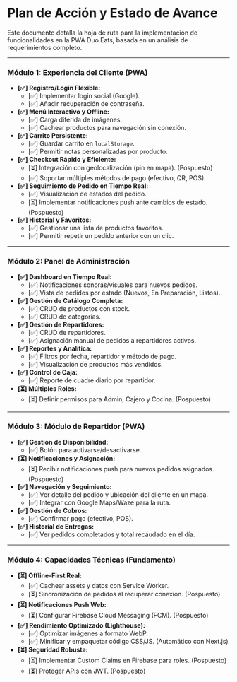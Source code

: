 # Plan de Acción y Estado de Avance

Este documento detalla la hoja de ruta para la implementación de funcionalidades en la PWA Duo Eats, basada en un análisis de requerimientos completo.

---

### Módulo 1: Experiencia del Cliente (PWA)

- **[✅] Registro/Login Flexible:**
  - [✅] Implementar login social (Google).
  - [✅] Añadir recuperación de contraseña.
- **[✅] Menú Interactivo y Offline:**
  - [✅] Carga diferida de imágenes.
  - [✅] Cachear productos para navegación sin conexión.
- **[✅] Carrito Persistente:**
  - [✅] Guardar carrito en `localStorage`.
  - [✅] Permitir notas personalizadas por producto.
- **[✅] Checkout Rápido y Eficiente:**
  - [⏳] Integración con geolocalización (pin en mapa). (Pospuesto)
  - [✅] Soportar múltiples métodos de pago (efectivo, QR, POS).
- **[✅] Seguimiento de Pedido en Tiempo Real:**
  - [✅] Visualización de estados del pedido.
  - [⏳] Implementar notificaciones push ante cambios de estado. (Pospuesto)
- **[✅] Historial y Favoritos:**
  - [✅] Gestionar una lista de productos favoritos.
  - [✅] Permitir repetir un pedido anterior con un clic.

---

### Módulo 2: Panel de Administración

- **[✅] Dashboard en Tiempo Real:**
  - [✅] Notificaciones sonoras/visuales para nuevos pedidos.
  - [✅] Vista de pedidos por estado (Nuevos, En Preparación, Listos).
- **[✅] Gestión de Catálogo Completa:**
  - [✅] CRUD de productos con stock.
  - [✅] CRUD de categorías.
- **[✅] Gestión de Repartidores:**
  - [✅] CRUD de repartidores.
  - [✅] Asignación manual de pedidos a repartidores activos.
- **[✅] Reportes y Analítica:**
  - [✅] Filtros por fecha, repartidor y método de pago.
  - [✅] Visualización de productos más vendidos.
- **[✅] Control de Caja:**
  - [✅] Reporte de cuadre diario por repartidor.
- **[⏳] Múltiples Roles:**
  - [⏳] Definir permisos para Admin, Cajero y Cocina. (Pospuesto)

---

### Módulo 3: Módulo de Repartidor (PWA)

- **[✅] Gestión de Disponibilidad:**
  - [✅] Botón para activarse/desactivarse.
- **[⏳] Notificaciones y Asignación:**
  - [⏳] Recibir notificaciones push para nuevos pedidos asignados. (Pospuesto)
- **[✅] Navegación y Seguimiento:**
  - [✅] Ver detalle del pedido y ubicación del cliente en un mapa.
  - [✅] Integrar con Google Maps/Waze para la ruta.
- **[✅] Gestión de Cobros:**
  - [✅] Confirmar pago (efectivo, POS).
- **[✅] Historial de Entregas:**
  - [✅] Ver pedidos completados y total recaudado en el día.

---

### Módulo 4: Capacidades Técnicas (Fundamento)

- **[⏳] Offline-First Real:**
  - [✅] Cachear assets y datos con Service Worker.
  - [⏳] Sincronización de pedidos al recuperar conexión. (Pospuesto)
- **[⏳] Notificaciones Push Web:**
  - [⏳] Configurar Firebase Cloud Messaging (FCM). (Pospuesto)
- **[✅] Rendimiento Optimizado (Lighthouse):**
  - [✅] Optimizar imágenes a formato WebP.
  - [✅] Minificar y empaquetar código CSS/JS. (Automático con Next.js)
- **[⏳] Seguridad Robusta:**
  - [⏳] Implementar Custom Claims en Firebase para roles. (Pospuesto)
  - [⏳] Proteger APIs con JWT. (Pospuesto)
